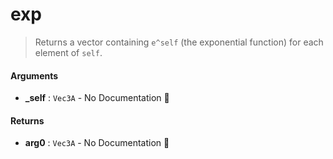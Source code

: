# exp

>  Returns a vector containing `e^self` (the exponential function) for each element of
>  `self`.

#### Arguments

- **\_self** : `Vec3A` \- No Documentation 🚧

#### Returns

- **arg0** : `Vec3A` \- No Documentation 🚧